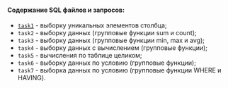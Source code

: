 #### Содержание SQL файлов и запросов:
- [`task1`](https://github.com/CostaVaryn/myDraft/tree/master/src/test/java/stepik/interactiveSQLtrainer/basics/block3/task1.sql) - выборку уникальных элементов столбца;
- `task2` - выборку данных (групповые функции sum и count);
- `task3` - выборку данных (групповые функции min, max и avg);
- `task4` - выборку данных с вычислением (групповые функции);
- `task5` - вычисления по таблице целиком;
- `task6` - выборку данных по условию (групповые функции);
- `task7` - выборка данных по условию (групповые функции WHERE и HAVING).